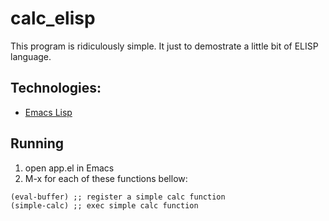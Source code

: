 # calc_elisp #

This program is ridiculously simple.
It just to demostrate a little bit of ELISP language.

## Technologies:
* [Emacs Lisp](https://en.wikipedia.org/wiki/Emacs_Lisp)

## Running 
1. open app.el in Emacs
2. M-x for each of these functions bellow:
```elisp
(eval-buffer) ;; register a simple calc function 
(simple-calc) ;; exec simple calc function 
